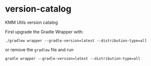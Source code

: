 # version-catalog
KMM Utils version catalog

First upgrade the Gradle Wrapper with:

```shell
./gradlew wrapper --gradle-version=latest --distribution-type=all
```

or remove the `gradlew` file and run

```shell
gradle wrapper --gradle-version=latest --distribution-type=all
```

